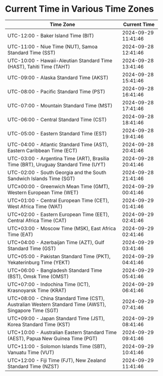 # Current Time in Various Time Zones

| Time Zone | Current Time |
|-----------|--------------|
| UTC-12:00 - Baker Island Time (BIT) | 2024-09-29 11:41:46 |
| UTC-11:00 - Niue Time (NUT), Samoa Standard Time (SST) | 2024-09-28 12:41:46 |
| UTC-10:00 - Hawaii-Aleutian Standard Time (HAST), Tahiti Time (TAHT) | 2024-09-28 13:41:46 |
| UTC-09:00 - Alaska Standard Time (AKST) | 2024-09-28 15:41:46 |
| UTC-08:00 - Pacific Standard Time (PST) | 2024-09-28 16:41:46 |
| UTC-07:00 - Mountain Standard Time (MST) | 2024-09-28 17:41:46 |
| UTC-06:00 - Central Standard Time (CST) | 2024-09-28 18:41:46 |
| UTC-05:00 - Eastern Standard Time (EST) | 2024-09-28 19:41:46 |
| UTC-04:00 - Atlantic Standard Time (AST), Eastern Caribbean Time (ECT) | 2024-09-28 20:41:46 |
| UTC-03:00 - Argentina Time (ART), Brasília Time (BRT), Uruguay Standard Time (UYT) | 2024-09-28 20:41:46 |
| UTC-02:00 - South Georgia and the South Sandwich Islands Time (SGT) | 2024-09-28 21:41:46 |
| UTC±00:00 - Greenwich Mean Time (GMT), Western European Time (WET) | 2024-09-29 00:41:46 |
| UTC+01:00 - Central European Time (CET), West Africa Time (WAT) | 2024-09-29 01:41:46 |
| UTC+02:00 - Eastern European Time (EET), Central Africa Time (CAT) | 2024-09-29 02:41:46 |
| UTC+03:00 - Moscow Time (MSK), East Africa Time (EAT) | 2024-09-29 02:41:46 |
| UTC+04:00 - Azerbaijan Time (AZT), Gulf Standard Time (GST) | 2024-09-29 03:41:46 |
| UTC+05:00 - Pakistan Standard Time (PKT), Yekaterinburg Time (YEKT) | 2024-09-29 04:41:46 |
| UTC+06:00 - Bangladesh Standard Time (BST), Omsk Time (OMST) | 2024-09-29 05:41:46 |
| UTC+07:00 - Indochina Time (ICT), Krasnoyarsk Time (KRAT) | 2024-09-29 06:41:46 |
| UTC+08:00 - China Standard Time (CST), Australian Western Standard Time (AWST), Singapore Time (SGT) | 2024-09-29 07:41:46 |
| UTC+09:00 - Japan Standard Time (JST), Korea Standard Time (KST) | 2024-09-29 08:41:46 |
| UTC+10:00 - Australian Eastern Standard Time (AEST), Papua New Guinea Time (PGT) | 2024-09-29 09:41:46 |
| UTC+11:00 - Solomon Islands Time (SBT), Vanuatu Time (VUT) | 2024-09-29 10:41:46 |
| UTC+12:00 - Fiji Time (FJT), New Zealand Standard Time (NZST) | 2024-09-29 11:41:46 |
